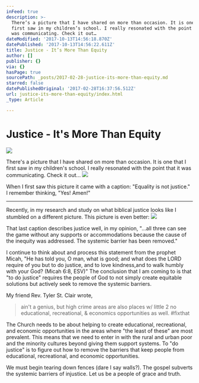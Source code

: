 ```yaml
---
inFeed: true
description: >-
  There’s a picture that I have shared on more than occasion. It is one that I
  first saw in my children’s school. I really resonated with the point that it
  was communicating. Check it out…
dateModified: '2017-10-13T14:56:18.870Z'
datePublished: '2017-10-13T14:56:22.611Z'
title: Justice - It’s More Than Equity
author: []
publisher: {}
via: {}
hasPage: true
sourcePath: _posts/2017-02-28-justice-its-more-than-equity.md
starred: false
datePublishedOriginal: '2017-02-28T16:37:56.512Z'
url: justice-its-more-than-equity/index.html
_type: Article

---
```

# Justice - It's More Than Equity
![](https://the-grid-user-content.s3-us-west-2.amazonaws.com/7ac7f0dc-f696-4de0-98bb-1aa5033cb6ec.jpg)

There's a picture that I have shared on more than occasion. It is one that I first saw in my children's school. I really resonated with the point that it was communicating. Check it out...
![](https://the-grid-user-content.s3-us-west-2.amazonaws.com/d94eb69b-27e3-456d-aa94-b2388f7cf930.png)

When I first saw this picture it came with a caption: "Equality is not justice." I remember thinking, "Yes! Amen!"

---

Recently, in my research and study on what biblical justice looks like I stumbled on a different picture. This picture is even better:
![](https://the-grid-user-content.s3-us-west-2.amazonaws.com/f7e5e2f4-8d49-4e71-8359-60ac475b7514.jpg)

That last caption describes justice well, in my opinion, "...all three can see the game without any supports or accommodations because the cause of the inequity was addressed. The systemic barrier has been removed."

I continue to think about and process this statement from the prophet Micah, "He has told you, O man, what is good; and what does the LORD require of you but to do justice, and to love kindness,and to walk humbly with your God? (Micah 6:8, ESV)" The conclusion that I am coming to is that "to do justice" requires the people of God to not simply create equitable solutions but actively seek to remove the systemic barriers.

My friend Rev. Tyler St. Clair wrote,

> ain't a genius, but high crime areas are also places w/ little 2 no educational, recreational, &amp; economics opportunities as well. \#fixthat

The Church needs to be about helping to create educational, recreational, and economic opportunities in the areas where "the least of these" are most prevalent. This means that we need to enter in with the rural and urban poor and the minority cultures beyond giving them support systems. To "do justice" is to figure out how to remove the barriers that keep people from educational, recreational, and economic opportunities.

We must begin tearing down fences (dare I say walls?). The gospel subverts the systemic barriers of injustice. Let us be a people of grace and truth.